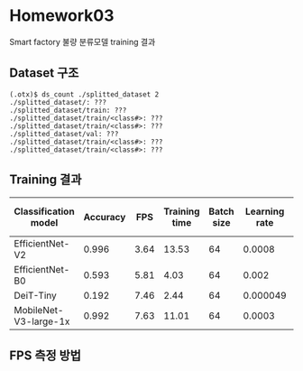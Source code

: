 # Homework03
Smart factory 불량 분류모델 training 결과

## Dataset 구조
```
(.otx)$ ds_count ./splitted_dataset 2
./splitted_dataset/: ???
./splitted_dataset/train: ???​
./splitted_dataset/train/<class#>: ???​
./splitted_dataset/train/<class#>: ???​
./splitted_dataset/val: ???
./splitted_dataset/train/<class#>: ???​
./splitted_dataset/train/<class#>: ???​
```

## Training 결과
|Classification model|Accuracy|FPS|Training time|Batch size|Learning rate|Other hyper-prams|
|----|----|----|----|----|----|----|
|EfficientNet-V2|0.996|3.64|13.53|64|0.0008|-|
|EfficientNet-B0|0.593|5.81|4.03|64|0.002|-| 
|DeiT-Tiny|0.192|7.46|2.44|64|0.000049|-| 
|MobileNet-V3-large-1x|0.992|7.63|11.01|64|0.0003|-| 


## FPS 측정 방법
